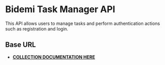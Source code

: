 # Bidemi Task Manager API

This API allows users to manage tasks and perform authentication actions such as registration and login.

## Base URL



- **[COLLECTION DOCUMENTATION HERE](https://documenter.getpostman.com/view/37240761/2sA3kYk1Ma)**

